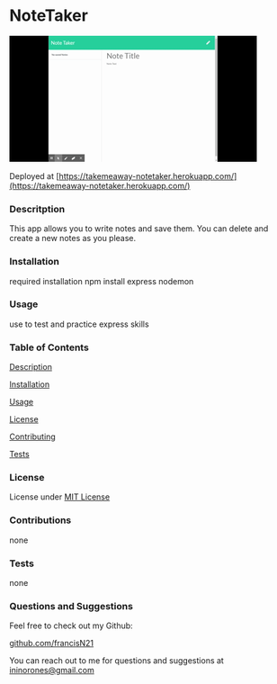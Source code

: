 # NoteTaker

![](./public/assets/picturs/NoteTaker.gif)

Deployed at [https://takemeaway-notetaker.herokuapp.com/](https://takemeaway-notetaker.herokuapp.com/)

### Descritption

This app allows you to write notes and save them. You can delete and create a new notes as you please.

### Installation

required installation
npm install express nodemon

### Usage

use to test and practice express skills

### Table of Contents

  [Description](###Descritption)

  [Installation](###Installation)

  [Usage](###Usage)

  [License](###License)

  [Contributing](###Contributions)

  [Tests](###Tests)

### License

License under [MIT License](License)

### Contributions

none

### Tests

none

### Questions and Suggestions

Feel free to check out my Github:

[github.com/francisN21](https://github.com/francisN21)

You can reach out to me for questions and suggestions at ininorones@gmail.com
